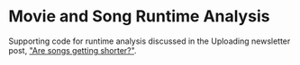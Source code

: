 # Movie and Song Runtime Analysis
Supporting code for runtime analysis discussed in the Uploading newsletter post, ["Are songs getting shorter?"](https://uploading.substack.com/p/are-songs-getting-shorter). 
